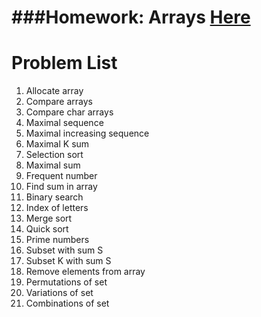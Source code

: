 ###Homework: Arrays
[Here](../01.C#_Basics/07.Arrays)
================

# Problem List

01. Allocate array
02. Compare arrays
03. Compare char arrays
04. Maximal sequence
05. Maximal increasing sequence
06. Maximal K sum
07. Selection sort
08. Maximal sum
09. Frequent number
10. Find sum in array
11. Binary search
12. Index of letters
13. Merge sort
14. Quick sort
15. Prime numbers
16. Subset with sum S
17. Subset K with sum S
18. Remove elements from array
19. Permutations of set
20. Variations of set
21. Combinations of set